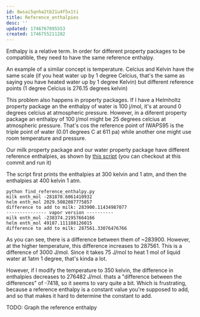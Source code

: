 ```yaml
---
id: 8wsai5qnha2tb21u4f5x1ti
title: Reference_enthalpies
desc: ''
updated: 1746767895553
created: 1746755211282
---
```



Enthalpy is a relative term. In order for different property packages to be compatible, they need to have the same reference enthalpy. 

An example of a similar concept is temperature. Celcius and Kelvin have the same scale (if you heat water up by 1 degree Celcius, that's the same as saying you have heated water up by 1 degree Kelvin) but different reference points (1 degree Celcius is 276.15 degrees kelvin)

This problem also happens in property packages. If I have a Helmholtz property package an the enthalpy of water is 100 j/mol, it's at around 0 degrees celcius at atmospheric pressure. However, in a diferent property package an enthalpy of 100 j/mol might be 25 degrees celcius at atmospheric pressure. That's cos the reference point of IWAPS95 is the triple point of water (0.01 degrees C at 611 pa)  while another one might use room temperature and pressure.

Our milk property package and our water property package have different reference enthalpies, as shown by [this script](https://github.com/bertkdowns/direct_steam_injection/commit/03b8e5b49d2f3e4295469736122a82c11ebd31f7) (you can checkout at this commit and run it)

The script first prints the enthalpies at 300 kelvin and 1 atm, and then the enthalpies at 400 kelvin 1 atm.


```
python find_reference_enthalpy.py 
milk enth_mol -281870.6061410932
helm enth_mol 2029.5082087775857
difference to add to milk: 283900.11434987077
--------------- vapor version ----------
milk enth_mol -238374.21957664166
helm enth_mol 49187.111188126015
difference to add to milk: 287561.33076476766
```

As you can see, there is a difference between them of ~283900. However, at the higher temperature, this difference increases to 287561. This is a difference of 3000 J/mol. Since it takes 75 J/mol to heat 1 mol of liquid water at 1atm 1 degree, that's kinda a lot.

However, if I modify the temperature to 350 kelvin, the difference in enthalpies decreases to 276482 J/mol. thats a "difference between the differences" of -7418, so it seems to vary quite a bit. Which is frustrating, because a reference enthalpy is a constant value you're supposed to add, and so that makes it hard to determine the constant to add.

TODO: Graph the reference enthalpy